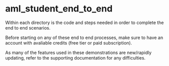 # aml_student_end_to_end

Within each directory is the code and steps needed in order to complete the end to end scenarios.

Before starting on any of these end to end processes, make sure to have an account with avaliable credits (free tier or paid subscription).

As many of the features used in these demonstrations are new/rapidly updating, refer to the supporting documentation for any difficulties.
